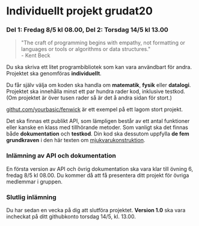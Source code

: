 # Individuellt projekt grudat20
### Del 1: Fredag 8/5 kl 08.00, Del 2: Torsdag 14/5 kl 13.00

> "The craft of programming begins with empathy, not formatting or languages or tools or algorithms or data structures."<br> - Kent Beck

Du ska skriva ett litet programbibliotek som kan vara användbart för andra.
Projektet ska genomföras **individuellt**.

Du får själv välja om koden ska handla om **matematik**, **fysik** eller **datalogi**.
Projektet ska innehålla minst ett par hundra rader kod, inklusive testkod.
(Om projektet är över tusen rader så är det å andra sidan för stort.)

[githut.com/yourbasic/fenwick](https://github.com/yourbasic/fenwick) är ett
exempel på ett lagom stort projekt.

Det ska finnas ett publikt API, som lämpligen består av ett antal funktioner
eller kanske en klass med tillhörande metoder. Som vanligt ska det finnas
både **dokumentation** och **testkod**.
Din kod ska dessutom uppfylla **de fem grundkraven** i den här
texten om [mjukvarukonstruktion](http://yourbasic.org/algorithms/your-basic-api/).

### Inlämning av API och dokumentation

En första version av API och övrig dokumentation ska vara klar till övning 6,
fredag 8/5 kl&nbsp;08.00. Du kommer då att få presentera ditt projekt för övriga medlemmar
i gruppen.

### Slutlig inlämning

Du har sedan en vecka på dig att slutföra projektet.
**Version 1.0** ska vara incheckat på ditt githubkonto torsdag 14/5, kl.&nbsp;13.00.
